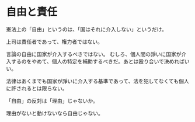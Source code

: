 # 自由と責任

憲法上の「自由」というのは、「国はそれに介入しない」というだけ。

上司は責任者であって、権力者ではない。

言論の自由に国家が介入するべきではない。
むしろ、個人間の諍いに国家が介入するのをやめて、個人の特定を補助するべきだ。あとは殴り合いで決めればいい。

法律はあくまでも国家が諍いに介入する基準であって、法を犯してなくても個人に許されるとは限らない。

「自由」の反対は「理由」じゃないか。

理由がないと動けないなら自由じゃない。
